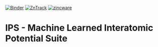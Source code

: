 [![Binder](https://mybinder.org/badge_logo.svg)](https://mybinder.org/v2/gh/IPSProjects/IPS-Water/HEAD)
[![ZnTrack](https://img.shields.io/badge/Powered%20by-ZnTrack-%23007CB0)](https://zntrack.readthedocs.io/en/latest/)
[![zincware](https://img.shields.io/badge/Powered%20by-zincware-darkcyan)](https://github.com/zincware)
# IPS - Machine Learned Interatomic Potential Suite
